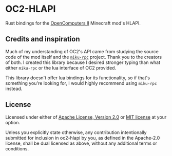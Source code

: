# OC2-HLAPI

Rust bindings for the [OpenComputers II](https://www.curseforge.com/minecraft/mc-mods/oc2r)
Minecraft mod's HLAPI.

## Credits and inspiration

Much of my understanding of OC2's API came from studying the source code of the mod itself and the
[`miku-rpc`](https://crates.io/crates/miku-rpc) project. Thank you to the creators of both. I created
this library because I desired stronger typing than what either `miku-rpc` or the lua interface of
OC2 provided.

This library doesn't offer lua bindings for its functionality, so if that's something you're looking
for, I would highly recommend using `miku-rpc` instead.

## License

Licensed under either of <a href="LICENSE-APACHE">Apache License, Version 2.0</a> or
<a href="LICENSE-MIT">MIT license</a> at your option.

Unless you explicitly state otherwise, any contribution intentionally submitted for inclusion in
oc2-hlapi by you, as defined in the Apache-2.0 license, shall be dual licensed as above, without any
additional terms or conditions.